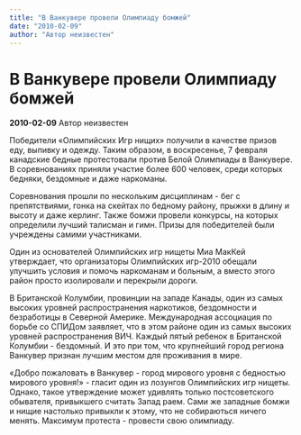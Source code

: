 ```yaml
---
title: "В Ванкувере провели Олимпиаду бомжей"
date: "2010-02-09"
author: "Автор неизвестен"
---
```


# В Ванкувере провели Олимпиаду бомжей

**2010-02-09** Автор неизвестен

Победители «Олимпийских Игр нищих» получили в качестве призов еду, выпивку и одежду. Таким образом, в воскресенье, 7 февраля канадские бедные протестовали против Белой Олимпиады в Ванкувере. В соревнованиях приняли участие более 600 человек, среди которых бедняки, бездомные и даже наркоманы.

Соревнования прошли по нескольким дисциплинам - бег с препятствиями, гонка на скейтах по бедному району, прыжки в длину и высоту и даже керлинг. Также бомжи провели конкурсы, на которых определили лучший талисман и гимн. Призы для победителей были учреждены самими участниками.

Один из основателей Олимпийских игр нищеты Миа МакКей утверждает, что организаторы Олимпийских игр-2010 обещали улучшить условия и помочь наркоманам и больным, а вместо этого район просто изолировали и перекрыли дороги.

В Британской Колумбии, провинции на западе Канады, один из самых высоких уровней распространения наркотиков, бездомности и безработицы в Северной Америке. Международная ассоциация по борьбе со СПИДом заявляет, что в этом районе один из самых высоких уровней распространения ВИЧ. Каждый пятый ребенок в Британской Колумбии - бездомный. И это при том, что крупнейший город региона Ванкувер признан лучшим местом для проживания в мире.

«Добро пожаловать в Ванкувер - город мирового уровня с бедностью мирового уровня!» - гласит один из лозунгов Олимпийских игр нищеты. Однако, такое утверждение может удивлять только постсоветского обывателя, привыкшего считать Запад раем. Сами же западные бомжи и нищие настолько привыкли к этому, что не собираються ничего менять. Максимум протеста - провести свою олимпиаду.